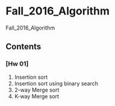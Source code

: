 # Fall_2016_Algorithm
Fall_2016_Algorithm

## Contents
### [Hw 01]
1. Insertion sort
2. Insertion sort using binary search
3. 2-way Merge sort 
4. K-way Merge sort
